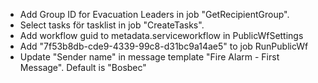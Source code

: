 * Add Group ID for Evacuation Leaders in job "GetRecipientGroup".
* Select tasks för tasklist in job "CreateTasks".
* Add workflow guid to metadata.serviceworkflow in PublicWfSettings
* Add "7f53b8db-cde9-4339-99c8-d31bc9a14ae5" to job RunPublicWf
* Update "Sender name" in message template "Fire Alarm - First Message". Default is "Bosbec"
